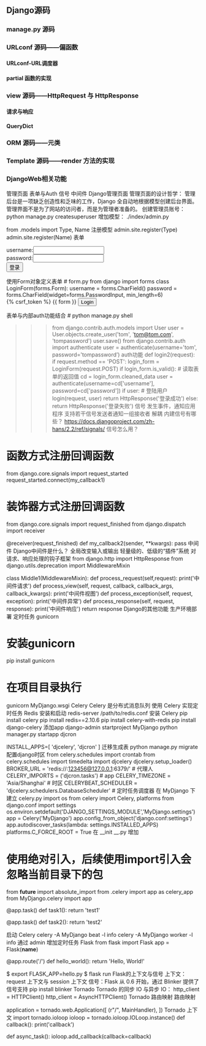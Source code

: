 ## Django源码
### manage.py 源码
### URLconf 源码——偏函数
#### URLconf-URL调度器
#### partial 函数的实现
### view 源码——HttpRequest 与 HttpResponse
#### 请求与响应
#### QueryDict
### ORM 源码——元类
### Template 源码——render 方法的实现
### DjangoWeb相关功能
管理页面
表单与Auth
信号
中间件
Django管理页面
管理页面的设计哲学：
管理后台是一项缺乏创造性和乏味的工作，Django 全自动地根据模型创建后台界面。
管理界面不是为了网站的访问者，而是为管理者准备的。
创建管理员账号：
python manage.py createsuperuser
增加模型：
./index/admin.py

from .models import Type, Name
 注册模型
admin.site.register(Type)
admin.site.register(Name)
表单
<form action="result.html" method="post">
username:<input type="text" name="username" /><br>
password:<input type="password" name="password" /> <br>
<input type="submit" value="登录">
</form>
使用Form对象定义表单
# form.py
from django import forms
class LoginForm(forms.Form):
username = forms.CharField()
password = forms.CharField(widget=forms.PasswordInput, min_length=6)
<form action="/login2" method="post">
{% csrf_token %}
{{ form }}
<input type="submit" value="Login">
</form>
表单与内部auth功能结合
# python manage.py shell

>>> from django.contrib.auth.models import User
>>> user = User.objects.create_user('tom', 'tom@tom.com', 'tompassword')
>>> user.save()
>>> from django.contrib.auth import authenticate
>>> user = authenticate(username='tom', password='tompassword’)
auth功能
def login2(request):
    if request.method == 'POST':
        login_form = LoginForm(request.POST)
            if login_form.is_valid():
                # 读取表单的返回值
                cd = login_form.cleaned_data 
                user = authenticate(username=cd['username'], password=cd['password'])
                if user:
                    # 登陆用户
                    login(request, user) 
                    return HttpResponse('登录成功')
                else:
                    return HttpResponse('登录失败')
信号
发生事件，通知应用程序
支持若干信号发送者通知一组接收者
解耦
内建信号有哪些？
https://docs.djangoproject.com/zh-hans/2.2/ref/signals/
信号怎么用？

# 函数方式注册回调函数
from django.core.signals import request_started
request_started.connect(my_callback1)

# 装饰器方式注册回调函数
from django.core.signals import request_finished
from django.dispatch import receiver

@receiver(request_finished)
def my_callback2(sender, **kwargs):
    pass
中间件
Django中间件是什么？
全局改变输入或输出
轻量级的、低级的“插件”系统
对请求、响应处理的钩子框架
from django.http import HttpResponse
from django.utils.deprecation import MiddlewareMixin


class Middle1(MiddlewareMixin):
    def process_request(self,request):
        print('中间件请求')
    def process_view(self, request, callback, callback_args, callback_kwargs):
        print('中间件视图')
    def process_exception(self, request, exception):
        print('中间件异常')
    def process_response(self, request, response):
        print('中间件响应')
        return response
Django的其他功能
生产环境部署
定时任务
gunicorn
# 安装gunicorn
pip install gunicorn
# 在项目目录执行
gunicorn MyDjango.wsgi
Celery
Celery 是分布式消息队列
使用 Celery 实现定时任务
Redis 安装和启动
redis-server /path/to/redis.conf
安装 Celery
pip install celery
pip install redis==2.10.6
pip install celery-with-redis
pip install django-celery
添加app
django-admin startproject MyDjango
python manager.py startapp djcron

INSTALL_APPS=[
    'djcelery',
    'djcron'
]
迁移生成表
python manage.py migrate
配置django时区
from celery.schedules import crontab
from celery.schedules import timedelta
import djcelery
djcelery.setup_loader()
BROKER_URL = 'redis://:123456@127.0.0.1:6379/' # 代理人
CELERY_IMPORTS = ('djcron.tasks') # app
CELERY_TIMEZONE = 'Asia/Shanghai' # 时区
CELERYBEAT_SCHEDULER = 'djcelery.schedulers.DatabaseScheduler' # 定时任务调度器
在 MyDjango 下建立 celery.py
import os
from celery import Celery, platforms
from django.conf import settings
os.environ.setdefault('DJANGO_SETTINGS_MODULE','MyDjango.settings')
app = Celery('MyDjango')
app.config_from_object('django.conf:settings')
app.autodiscover_tasks(lambda: settings.INSTALLED_APPS)
platforms.C_FORCE_ROOT = True
在 __init __.py 增加
# 使用绝对引入，后续使用import引入会忽略当前目录下的包
from __future__ import absolute_import
from .celery import app as celery_app
from MyDjango.celery import app

@app.task()
def task1():
    return 'test1'

@app.task()
def task2():
    return 'test2'

启动 Celery
celery -A MyDjango beat -l info
celery -A MyDjango worker -l info
通过 admin 增加定时任务
Flask
from flask import Flask
app = Flask(__name__)

@app.route('/')
def hello_world():
    return 'Hello, World!'
    
$ export FLASK_APP=hello.py
$ flask run
Flask的上下文与信号
上下文：request 上下文与 session 上下文
信号：Flask 从 0.6 开始，通过 Blinker 提供了信号支持
pip install blinker
Tornado
Tornado 的同步 IO 与异步 IO：
http_client = HTTPClient()
http_client = AsyncHTTPClient()
Tornado 路由映射
路由映射

application = tornado.web.Application([ 
    (r"/", MainHandler), 
])
Tornado 上下文
import tornado.ioloop
ioloop = tornado.ioloop.IOLoop.instance()
def callback():
    print('callback')
    
def async_task():
    ioloop.add_callback(callback=callback)